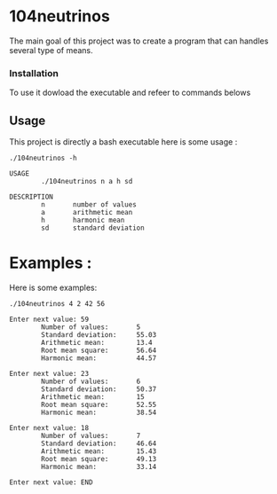 # 104neutrinos

The main goal of this project was to create a program that can handles several type of means.

### Installation

To use it dowload the executable and refeer to commands belows

## Usage

This project is directly a bash executable here is some usage : 

```
./104neutrinos -h
```
```
USAGE
        ./104neutrinos n a h sd

DESCRIPTION
        n       number of values
        a       arithmetic mean
        h       harmonic mean
        sd      standard deviation

```

# Examples : 

Here is some examples: 

```
./104neutrinos 4 2 42 56 

Enter next value: 59
        Number of values:       5
        Standard deviation:     55.03
        Arithmetic mean:        13.4
        Root mean square:       56.64
        Harmonic mean:          44.57

Enter next value: 23
        Number of values:       6
        Standard deviation:     50.37
        Arithmetic mean:        15
        Root mean square:       52.55
        Harmonic mean:          38.54

Enter next value: 18
        Number of values:       7
        Standard deviation:     46.64
        Arithmetic mean:        15.43
        Root mean square:       49.13
        Harmonic mean:          33.14

Enter next value: END
```  
